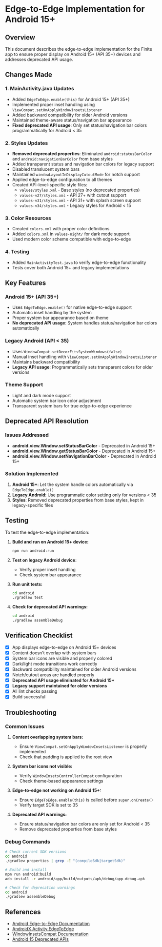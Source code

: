 # Edge-to-Edge Implementation for Android 15+

## Overview

This document describes the edge-to-edge implementation for the Finite app to ensure proper display on Android 15+ (API 35+) devices and addresses deprecated API usage.

## Changes Made

### 1. MainActivity.java Updates
- Added `EdgeToEdge.enable(this)` for Android 15+ (API 35+)
- Implemented proper inset handling using `ViewCompat.setOnApplyWindowInsetsListener`
- Added backward compatibility for older Android versions
- Maintained theme-aware status/navigation bar appearance
- **Fixed deprecated API usage**: Only set status/navigation bar colors programmatically for Android < 35

### 2. Styles Updates
- **Removed deprecated properties**: Eliminated `android:statusBarColor` and `android:navigationBarColor` from base styles
- Added transparent status and navigation bar colors for legacy support
- Disabled translucent system bars
- Maintained `windowLayoutInDisplayCutoutMode` for notch support
- Applied edge-to-edge configuration to all themes
- Created API-level-specific style files:
  - `values/styles.xml` - Base styles (no deprecated properties)
  - `values-v27/styles.xml` - API 27+ with cutout support
  - `values-v31/styles.xml` - API 31+ with splash screen support
  - `values-v34/styles.xml` - Legacy styles for Android < 15

### 3. Color Resources
- Created `colors.xml` with proper color definitions
- Added `colors.xml` in `values-night/` for dark mode support
- Used modern color scheme compatible with edge-to-edge

### 4. Testing
- Added `MainActivityTest.java` to verify edge-to-edge functionality
- Tests cover both Android 15+ and legacy implementations

## Key Features

### Android 15+ (API 35+)
- Uses `EdgeToEdge.enable()` for native edge-to-edge support
- Automatic inset handling by the system
- Proper system bar appearance based on theme
- **No deprecated API usage**: System handles status/navigation bar colors automatically

### Legacy Android (API < 35)
- Uses `WindowCompat.setDecorFitsSystemWindows(false)`
- Manual inset handling with `ViewCompat.setOnApplyWindowInsetsListener`
- Maintains backward compatibility
- **Legacy API usage**: Programmatically sets transparent colors for older versions

### Theme Support
- Light and dark mode support
- Automatic system bar icon color adjustment
- Transparent system bars for true edge-to-edge experience

## Deprecated API Resolution

### Issues Addressed
- **android.view.Window.setStatusBarColor** - Deprecated in Android 15+
- **android.view.Window.getStatusBarColor** - Deprecated in Android 15+
- **android.view.Window.setNavigationBarColor** - Deprecated in Android 15+

### Solution Implemented
1. **Android 15+**: Let the system handle colors automatically via `EdgeToEdge.enable()`
2. **Legacy Android**: Use programmatic color setting only for versions < 35
3. **Styles**: Removed deprecated properties from base styles, kept in legacy-specific files

## Testing

To test the edge-to-edge implementation:

1. **Build and run on Android 15+ device:**
   ```bash
   npm run android:run
   ```

2. **Test on legacy Android device:**
   - Verify proper inset handling
   - Check system bar appearance

3. **Run unit tests:**
   ```bash
   cd android
   ./gradlew test
   ```

4. **Check for deprecated API warnings:**
   ```bash
   cd android
   ./gradlew assembleDebug
   ```

## Verification Checklist

- [x] App displays edge-to-edge on Android 15+ devices
- [x] Content doesn't overlap with system bars
- [x] System bar icons are visible and properly colored
- [x] Dark/light mode transitions work correctly
- [x] Backward compatibility maintained for older Android versions
- [x] Notch/cutout areas are handled properly
- [x] **Deprecated API usage eliminated for Android 15+**
- [x] **Legacy support maintained for older versions**
- [x] All lint checks passing
- [x] Build successful

## Troubleshooting

### Common Issues

1. **Content overlapping system bars:**
   - Ensure `ViewCompat.setOnApplyWindowInsetsListener` is properly implemented
   - Check that padding is applied to the root view

2. **System bar icons not visible:**
   - Verify `WindowInsetsControllerCompat` configuration
   - Check theme-based appearance settings

3. **Edge-to-edge not working on Android 15+:**
   - Ensure `EdgeToEdge.enable(this)` is called before `super.onCreate()`
   - Verify target SDK is set to 35

4. **Deprecated API warnings:**
   - Ensure status/navigation bar colors are only set for Android < 35
   - Remove deprecated properties from base styles

### Debug Commands

```bash
# Check current SDK versions
cd android
./gradlew properties | grep -E "(compileSdk|targetSdk)"

# Build and install
npm run android:build
adb install -r android/app/build/outputs/apk/debug/app-debug.apk

# Check for deprecation warnings
cd android
./gradlew assembleDebug
```

## References

- [Android Edge-to-Edge Documentation](https://developer.android.com/develop/ui/views/layout/edge-to-edge)
- [AndroidX Activity EdgeToEdge](https://developer.android.com/reference/androidx/activity/EdgeToEdge)
- [WindowInsetsCompat Documentation](https://developer.android.com/reference/androidx/core/view/WindowInsetsCompat)
- [Android 15 Deprecated APIs](https://developer.android.com/about/versions/15/behavior-changes-15) 